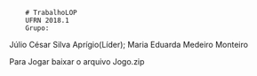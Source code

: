         # TrabalhoLOP
        UFRN 2018.1
        Grupo:
Júlio César Silva Aprígio(Líder);	                                                                                                    Maria Eduarda Medeiro Monteiro
	
 Para Jogar baixar o arquivo Jogo.zip
